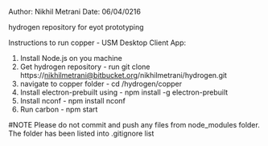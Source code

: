 Author: Nikhil Metrani
Date:   06/04/0216

hydrogen repository for eyot prototyping

Instructions to run copper - USM Desktop Client App:

1. Install Node.js on you machine
2. Get hydrogen repository - run git clone https://nikhilmetrani@bitbucket.org/nikhilmetrani/hydrogen.git
3. navigate to copper folder - cd /hydrogen/copper
4. Install electron-prebuilt using - npm install -g electron-prebuilt
5. Install nconf - npm install nconf 
6. Run carbon - npm start

#NOTE
Please do not commit and push any files from node_modules folder.
The folder has been listed into .gitignore list 
